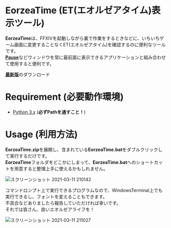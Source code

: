 # EorzeaTime (ET(エオルゼアタイム)表示ツール)
**EorzeaTime**は、FFXIVを起動しながら裏で作業をするときなどに、いちいちゲーム画面に変更することなくET(エオルゼアタイム)を確認するのに便利なツールです。  
[**Pause**](https://so-zou.jp/software/pause/)などウィンドウを常に最前面に表示できるアプリケーションと組み合わせて使用すると便利です。

[**最新版**](https://github.com/ikesan009/EorzeaTime/archive/1.0.0.zip)のダウンロード

# Requirement (必要動作環境)
* [Python 3.x](https://www.python.org/) (**必ずPathを通すこと！**)

# Usage (利用方法)
**EorzeaTime.zip**を展開し、含まれている**EorzeaTime.bat**をダブルクリックして実行するだけです。  
**EorzeaTime**フォルダをどこかにしまって、**EorzeaTime.bat**へのショートカットを用意すると整理上手に使えるかもしれません。

![スクリーンショット 2021-03-11 210142](https://user-images.githubusercontent.com/30005561/110784408-00d76000-82ad-11eb-9304-8bc818e4e4d0.png)

コマンドロンプト上で実行できるプログラムなので、WindowsTerminal上でも実行できるし、フォントを変えることもできます。  
不具合などありましたら報告していただければ幸いです。  
それでは皆さん、良いエオルゼアライフを！

![スクリーンショット 2021-03-11 211027](https://user-images.githubusercontent.com/30005561/110785467-582a0000-82ae-11eb-8d3a-c7b30a26273d.png)
